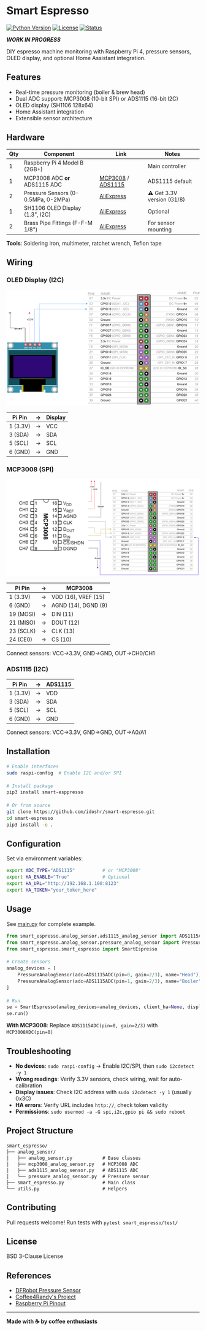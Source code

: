 # Smart Espresso

[![Python Version](https://img.shields.io/badge/python-3.8%2B-blue.svg)](https://www.python.org/downloads/)
[![License](https://img.shields.io/badge/license-BSD--3--Clause-green.svg)](LICENSE)
[![Status](https://img.shields.io/badge/status-beta-yellow.svg)](https://github.com/idoshr/smart-espresso)

_**WORK IN PROGRESS**_

DIY espresso machine monitoring with Raspberry Pi 4, pressure sensors, OLED display, and optional Home Assistant integration.

## Features

- Real-time pressure monitoring (boiler & brew head)
- Dual ADC support: MCP3008 (10-bit SPI) or ADS1115 (16-bit I2C)
- OLED display (SH1106 128x64)
- Home Assistant integration
- Extensible sensor architecture

## Hardware

| Qty | Component | Link | Notes |
|-----|-----------|------|-------|
| 1 | Raspberry Pi 4 Model B (2GB+) | | Main controller |
| 1 | MCP3008 ADC **or** ADS1115 ADC | [MCP3008](https://a.aliexpress.com/_olcJc4g) / [ADS1115](https://www.adafruit.com/product/1085) | ADS1115 default |
| 2 | Pressure Sensors (0-0.5MPa, 0-2MPa) | [AliExpress](https://a.aliexpress.com/_omToNFi) | ⚠️ Get 3.3V version (G1/8) |
| 1 | SH1106 OLED Display (1.3", I2C) | [AliExpress](https://a.aliexpress.com/_oEzEfpA) | Optional |
| 2 | Brass Pipe Fittings (F-F-M 1/8") | [AliExpress](https://a.aliexpress.com/_okOIGjW) | For sensor mounting |

**Tools**: Soldering iron, multimeter, ratchet wrench, Teflon tape

## Wiring

### OLED Display (I2C)
![Display Wiring](docs/img/display.png)

| Pi Pin | → | Display |
|--------|---|---------|
| 1 (3.3V) | → | VCC |
| 3 (SDA) | → | SDA |
| 5 (SCL) | → | SCL |
| 6 (GND) | → | GND |

### MCP3008 (SPI)
![MCP3008 Wiring](docs/img/analog.png)

| Pi Pin | → | MCP3008 |
|--------|---|---------|
| 1 (3.3V) | → | VDD (16), VREF (15) |
| 6 (GND) | → | AGND (14), DGND (9) |
| 19 (MOSI) | → | DIN (11) |
| 21 (MISO) | → | DOUT (12) |
| 23 (SCLK) | → | CLK (13) |
| 24 (CE0) | → | CS (10) |

Connect sensors: VCC→3.3V, GND→GND, OUT→CH0/CH1

### ADS1115 (I2C)
| Pi Pin | → | ADS1115 |
|--------|---|---------|
| 1 (3.3V) | → | VDD |
| 3 (SDA) | → | SDA |
| 5 (SCL) | → | SCL |
| 6 (GND) | → | GND |

Connect sensors: VCC→3.3V, GND→GND, OUT→A0/A1

## Installation

```bash
# Enable interfaces
sudo raspi-config  # Enable I2C and/or SPI

# Install package
pip3 install smart-esppresso

# Or from source
git clone https://github.com/idoshr/smart-espresso.git
cd smart-espresso
pip3 install -e .
```

## Configuration

Set via environment variables:

```bash
export ADC_TYPE="ADS1115"          # or "MCP3008"
export HA_ENABLE="True"            # Optional
export HA_URL="http://192.168.1.100:8123"
export HA_TOKEN="your_token_here"
```

## Usage

See [main.py](main.py) for complete example.

```python
from smart_espresso.analog_sensor.ads1115_analog_sensor import ADS1115ADC
from smart_espresso.analog_sensor.pressure_analog_sensor import PressureAnalogSensor
from smart_espresso.smart_espresso import SmartEspresso

# Create sensors
analog_devices = [
    PressureAnalogSensor(adc=ADS1115ADC(pin=0, gain=2/3), name="Head"),
    PressureAnalogSensor(adc=ADS1115ADC(pin=1, gain=2/3), name="Boiler"),
]

# Run
se = SmartEspresso(analog_devices=analog_devices, client_ha=None, display=None)
se.run()
```

**With MCP3008**: Replace `ADS1115ADC(pin=0, gain=2/3)` with `MCP3008ADC(pin=0)`

## Troubleshooting

- **No devices**: `sudo raspi-config` → Enable I2C/SPI, then `sudo i2cdetect -y 1`
- **Wrong readings**: Verify 3.3V sensors, check wiring, wait for auto-calibration
- **Display issues**: Check I2C address with `sudo i2cdetect -y 1` (usually 0x3C)
- **HA errors**: Verify URL includes `http://`, check token validity
- **Permissions**: `sudo usermod -a -G spi,i2c,gpio pi && sudo reboot`

## Project Structure

```
smart_espresso/
├── analog_sensor/
│   ├── analog_sensor.py           # Base classes
│   ├── mcp3008_analog_sensor.py   # MCP3008 ADC
│   ├── ads1115_analog_sensor.py   # ADS1115 ADC
│   └── pressure_analog_sensor.py  # Pressure sensor
├── smart_espresso.py              # Main class
└── utils.py                       # Helpers
```

## Contributing

Pull requests welcome! Run tests with `pytest smart_espresso/test/`

## License

BSD 3-Clause License

## References

- [DFRobot Pressure Sensor](https://wiki.dfrobot.com/Gravity__Water_Pressure_Sensor_SKU__SEN0257)
- [Coffee4Randy's Project](https://sites.google.com/view/coffee4randy/home)
- [Raspberry Pi Pinout](https://pinout.xyz)

---

**Made with ☕ by coffee enthusiasts**

